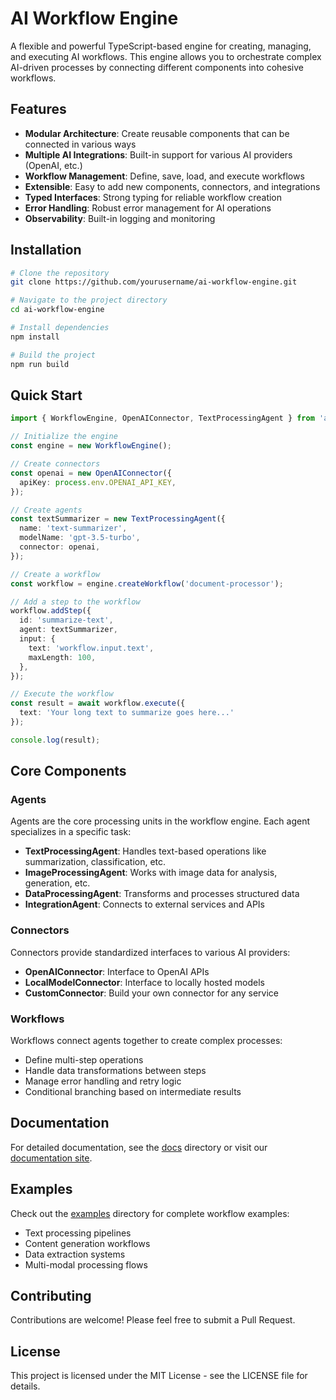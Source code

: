 # AI Workflow Engine

A flexible and powerful TypeScript-based engine for creating, managing, and executing AI workflows. This engine allows you to orchestrate complex AI-driven processes by connecting different components into cohesive workflows.

## Features

- **Modular Architecture**: Create reusable components that can be connected in various ways
- **Multiple AI Integrations**: Built-in support for various AI providers (OpenAI, etc.)
- **Workflow Management**: Define, save, load, and execute workflows
- **Extensible**: Easy to add new components, connectors, and integrations
- **Typed Interfaces**: Strong typing for reliable workflow creation
- **Error Handling**: Robust error management for AI operations
- **Observability**: Built-in logging and monitoring

## Installation

```bash
# Clone the repository
git clone https://github.com/yourusername/ai-workflow-engine.git

# Navigate to the project directory
cd ai-workflow-engine

# Install dependencies
npm install

# Build the project
npm run build
```

## Quick Start

```typescript
import { WorkflowEngine, OpenAIConnector, TextProcessingAgent } from 'ai-workflow-engine';

// Initialize the engine
const engine = new WorkflowEngine();

// Create connectors
const openai = new OpenAIConnector({
  apiKey: process.env.OPENAI_API_KEY,
});

// Create agents
const textSummarizer = new TextProcessingAgent({
  name: 'text-summarizer',
  modelName: 'gpt-3.5-turbo',
  connector: openai,
});

// Create a workflow
const workflow = engine.createWorkflow('document-processor');

// Add a step to the workflow
workflow.addStep({
  id: 'summarize-text',
  agent: textSummarizer,
  input: {
    text: 'workflow.input.text',
    maxLength: 100,
  },
});

// Execute the workflow
const result = await workflow.execute({
  text: 'Your long text to summarize goes here...'
});

console.log(result);
```

## Core Components

### Agents

Agents are the core processing units in the workflow engine. Each agent specializes in a specific task:

- **TextProcessingAgent**: Handles text-based operations like summarization, classification, etc.
- **ImageProcessingAgent**: Works with image data for analysis, generation, etc.
- **DataProcessingAgent**: Transforms and processes structured data
- **IntegrationAgent**: Connects to external services and APIs

### Connectors

Connectors provide standardized interfaces to various AI providers:

- **OpenAIConnector**: Interface to OpenAI APIs
- **LocalModelConnector**: Interface to locally hosted models
- **CustomConnector**: Build your own connector for any service

### Workflows

Workflows connect agents together to create complex processes:

- Define multi-step operations
- Handle data transformations between steps
- Manage error handling and retry logic
- Conditional branching based on intermediate results

## Documentation

For detailed documentation, see the [docs](./docs) directory or visit our [documentation site](https://example.com/docs).

## Examples

Check out the [examples](./examples) directory for complete workflow examples:

- Text processing pipelines
- Content generation workflows
- Data extraction systems
- Multi-modal processing flows

## Contributing

Contributions are welcome! Please feel free to submit a Pull Request.

## License

This project is licensed under the MIT License - see the LICENSE file for details. 